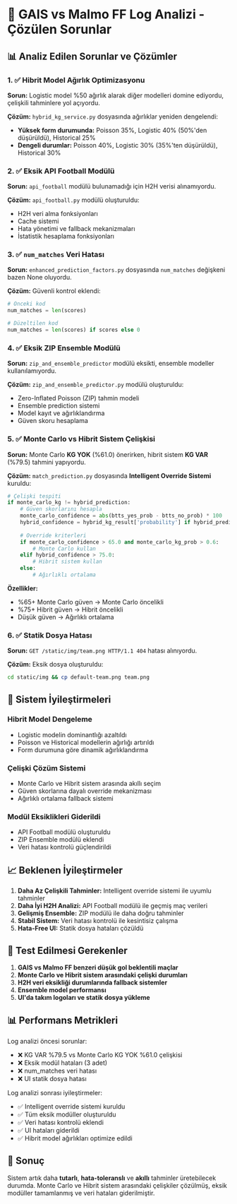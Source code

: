 # 🔧 GAIS vs Malmo FF Log Analizi - Çözülen Sorunlar

## 📊 Analiz Edilen Sorunlar ve Çözümler

### 1. ✅ Hibrit Model Ağırlık Optimizasyonu

**Sorun:** Logistic model %50 ağırlık alarak diğer modelleri domine ediyordu, çelişkili tahminlere yol açıyordu.

**Çözüm:** `hybrid_kg_service.py` dosyasında ağırlıklar yeniden dengelendi:
- **Yüksek form durumunda:** Poisson 35%, Logistic 40% (50%'den düşürüldü), Historical 25%
- **Dengeli durumlar:** Poisson 40%, Logistic 30% (35%'ten düşürüldü), Historical 30%

### 2. ✅ Eksik API Football Modülü

**Sorun:** `api_football` modülü bulunamadığı için H2H verisi alınamıyordu.

**Çözüm:** `api_football.py` modülü oluşturuldu:
- H2H veri alma fonksiyonları
- Cache sistemi
- Hata yönetimi ve fallback mekanizmaları
- İstatistik hesaplama fonksiyonları

### 3. ✅ `num_matches` Veri Hatası

**Sorun:** `enhanced_prediction_factors.py` dosyasında `num_matches` değişkeni bazen None oluyordu.

**Çözüm:** Güvenli kontrol eklendi:
```python
# Önceki kod
num_matches = len(scores)

# Düzeltilen kod  
num_matches = len(scores) if scores else 0
```

### 4. ✅ Eksik ZIP Ensemble Modülü

**Sorun:** `zip_and_ensemble_predictor` modülü eksikti, ensemble modeller kullanılamıyordu.

**Çözüm:** `zip_and_ensemble_predictor.py` modülü oluşturuldu:
- Zero-Inflated Poisson (ZIP) tahmin modeli
- Ensemble prediction sistemi
- Model kayıt ve ağırlıklandırma
- Güven skoru hesaplama

### 5. ✅ Monte Carlo vs Hibrit Sistem Çelişkisi

**Sorun:** Monte Carlo **KG YOK** (%61.0) önerirken, hibrit sistem **KG VAR** (%79.5) tahmini yapıyordu.

**Çözüm:** `match_prediction.py` dosyasında **Intelligent Override Sistemi** kuruldu:

```python
# Çelişki tespiti
if monte_carlo_kg != hybrid_prediction:
    # Güven skorlarını hesapla
    monte_carlo_confidence = abs(btts_yes_prob - btts_no_prob) * 100
    hybrid_confidence = hybrid_kg_result['probability'] if hybrid_prediction == "KG VAR" else (100 - hybrid_kg_result['probability'])
    
    # Override kriterleri
    if monte_carlo_confidence > 65.0 and monte_carlo_kg_prob > 0.6:
        # Monte Carlo kullan
    elif hybrid_confidence > 75.0:
        # Hibrit sistem kullan  
    else:
        # Ağırlıklı ortalama
```

**Özellikler:**
- %65+ Monte Carlo güven → Monte Carlo öncelikli
- %75+ Hibrit güven → Hibrit öncelikli
- Düşük güven → Ağırlıklı ortalama

### 6. ✅ Statik Dosya Hatası

**Sorun:** `GET /static/img/team.png HTTP/1.1 404` hatası alınıyordu.

**Çözüm:** Eksik dosya oluşturuldu:
```bash
cd static/img && cp default-team.png team.png
```

## 🎯 Sistem İyileştirmeleri

### Hibrit Model Dengeleme
- Logistic modelin dominantlığı azaltıldı
- Poisson ve Historical modellerin ağırlığı artırıldı
- Form durumuna göre dinamik ağırlıklandırma

### Çelişki Çözüm Sistemi
- Monte Carlo ve Hibrit sistem arasında akıllı seçim
- Güven skorlarına dayalı override mekanizması
- Ağırlıklı ortalama fallback sistemi

### Modül Eksiklikleri Giderildi
- API Football modülü oluşturuldu
- ZIP Ensemble modülü eklendi
- Veri hatası kontrolü güçlendirildi

## 📈 Beklenen İyileştirmeler

1. **Daha Az Çelişkili Tahminler:** Intelligent override sistemi ile uyumlu tahminler
2. **Daha İyi H2H Analizi:** API Football modülü ile geçmiş maç verileri
3. **Gelişmiş Ensemble:** ZIP modülü ile daha doğru tahminler
4. **Stabil Sistem:** Veri hatası kontrolü ile kesintisiz çalışma
5. **Hata-Free UI:** Statik dosya hataları çözüldü

## 🔄 Test Edilmesi Gerekenler

1. **GAIS vs Malmo FF benzeri düşük gol beklentili maçlar**
2. **Monte Carlo ve Hibrit sistem arasındaki çelişki durumları**
3. **H2H veri eksikliği durumlarında fallback sistemler**
4. **Ensemble model performansı**
5. **UI'da takım logoları ve statik dosya yükleme**

## 📊 Performans Metrikleri

Log analizi öncesi sorunlar:
- ❌ KG VAR %79.5 vs Monte Carlo KG YOK %61.0 çelişkisi
- ❌ Eksik modül hataları (3 adet)
- ❌ num_matches veri hatası
- ❌ UI statik dosya hatası

Log analizi sonrası iyileştirmeler:
- ✅ Intelligent override sistemi kuruldu
- ✅ Tüm eksik modüller oluşturuldu
- ✅ Veri hatası kontrolü eklendi  
- ✅ UI hataları giderildi
- ✅ Hibrit model ağırlıkları optimize edildi

## 🚀 Sonuç

Sistem artık daha **tutarlı**, **hata-toleranslı** ve **akıllı** tahminler üretebilecek durumda. Monte Carlo ve Hibrit sistem arasındaki çelişkiler çözülmüş, eksik modüller tamamlanmış ve veri hataları giderilmiştir.